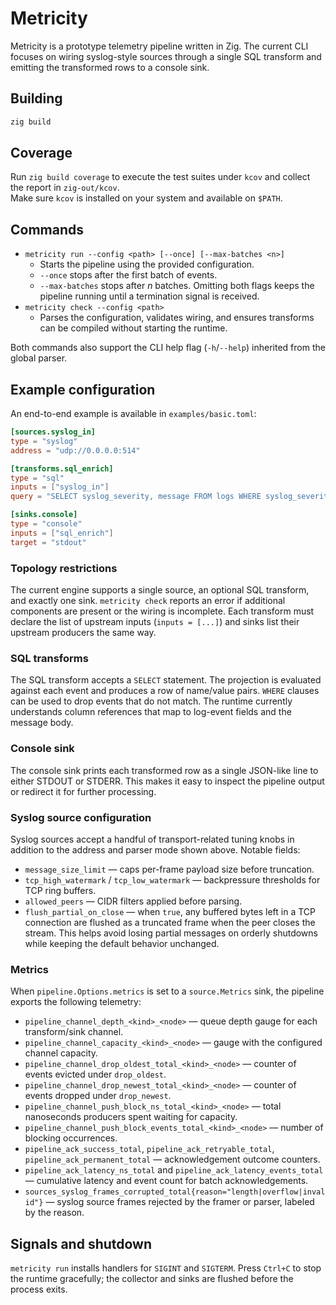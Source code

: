 # Metricity

Metricity is a prototype telemetry pipeline written in Zig. The current CLI focuses on wiring
syslog-style sources through a single SQL transform and emitting the transformed rows to a
console sink.

## Building

```sh
zig build
```

## Coverage

Run `zig build coverage` to execute the test suites under `kcov` and collect the report in `zig-out/kcov`.  
Make sure `kcov` is installed on your system and available on `$PATH`.

## Commands

- `metricity run --config <path> [--once] [--max-batches <n>]`
  - Starts the pipeline using the provided configuration.
  - `--once` stops after the first batch of events.
  - `--max-batches` stops after *n* batches. Omitting both flags keeps the pipeline running
    until a termination signal is received.
- `metricity check --config <path>`
  - Parses the configuration, validates wiring, and ensures transforms can be compiled without
    starting the runtime.

Both commands also support the CLI help flag (`-h`/`--help`) inherited from the global parser.

## Example configuration

An end-to-end example is available in `examples/basic.toml`:

```toml
[sources.syslog_in]
type = "syslog"
address = "udp://0.0.0.0:514"

[transforms.sql_enrich]
type = "sql"
inputs = ["syslog_in"]
query = "SELECT syslog_severity, message FROM logs WHERE syslog_severity <= 4"

[sinks.console]
type = "console"
inputs = ["sql_enrich"]
target = "stdout"
```

### Topology restrictions

The current engine supports a single source, an optional SQL transform, and exactly one sink.
`metricity check` reports an error if additional components are present or the wiring is
incomplete. Each transform must declare the list of upstream inputs (`inputs = [...]`) and
sinks list their upstream producers the same way.

### SQL transforms

The SQL transform accepts a `SELECT` statement. The projection is evaluated against each event and
produces a row of name/value pairs. `WHERE` clauses can be used to drop events that do not match.
The runtime currently understands column references that map to log-event fields and the message
body.

### Console sink

The console sink prints each transformed row as a single JSON-like line to either STDOUT or STDERR.
This makes it easy to inspect the pipeline output or redirect it for further processing.

### Syslog source configuration

Syslog sources accept a handful of transport-related tuning knobs in addition to the address and
parser mode shown above. Notable fields:

- `message_size_limit` — caps per-frame payload size before truncation.
- `tcp_high_watermark` / `tcp_low_watermark` — backpressure thresholds for TCP ring buffers.
- `allowed_peers` — CIDR filters applied before parsing.
- `flush_partial_on_close` — when `true`, any buffered bytes left in a TCP connection are flushed
  as a truncated frame when the peer closes the stream. This helps avoid losing partial messages
  on orderly shutdowns while keeping the default behavior unchanged.

### Metrics

When `pipeline.Options.metrics` is set to a `source.Metrics` sink, the pipeline exports the
following telemetry:

- `pipeline_channel_depth_<kind>_<node>` — queue depth gauge for each transform/sink channel.
- `pipeline_channel_capacity_<kind>_<node>` — gauge with the configured channel capacity.
- `pipeline_channel_drop_oldest_total_<kind>_<node>` — counter of events evicted under
  `drop_oldest`.
- `pipeline_channel_drop_newest_total_<kind>_<node>` — counter of events dropped under
  `drop_newest`.
- `pipeline_channel_push_block_ns_total_<kind>_<node>` — total nanoseconds producers spent
  waiting for capacity.
- `pipeline_channel_push_block_events_total_<kind>_<node>` — number of blocking occurrences.
- `pipeline_ack_success_total`, `pipeline_ack_retryable_total`, `pipeline_ack_permanent_total` —
  acknowledgement outcome counters.
- `pipeline_ack_latency_ns_total` and `pipeline_ack_latency_events_total` — cumulative latency and
  event count for batch acknowledgements.
- `sources_syslog_frames_corrupted_total{reason="length|overflow|invalid"}` — syslog source frames
  rejected by the framer or parser, labeled by the reason.

## Signals and shutdown

`metricity run` installs handlers for `SIGINT` and `SIGTERM`. Press `Ctrl+C` to stop the runtime
gracefully; the collector and sinks are flushed before the process exits.
